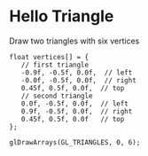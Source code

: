 ﻿# Hello Triangle
 Draw two triangles with six vertices
 ```shell
 float vertices[] = {
    // first triangle
    -0.9f, -0.5f, 0.0f,  // left 
    -0.0f, -0.5f, 0.0f,  // right
    0.45f, 0.5f, 0.0f,  // top 
    // second triangle
    0.0f, -0.5f, 0.0f,  // left
    0.9f, -0.5f, 0.0f,  // right
    0.45f, 0.5f, 0.0f   // top 
}; 
 ```
 
```shell
glDrawArrays(GL_TRIANGLES, 0, 6);
 ```
